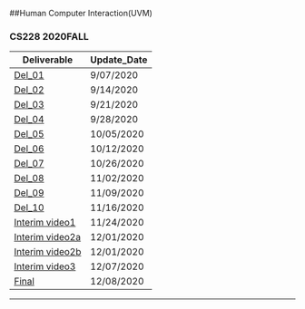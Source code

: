 ##Human Computer Interaction(UVM)
### CS228 2020FALL
Deliverable | Update_Date |
---- | --- |
[Del_01](https://www.youtube.com/playlist?list=PLdpg8VRddE60_vZek50X1QUTbByW9rNs-) | 9/07/2020|
[Del_02](https://www.youtube.com/playlist?list=PLdpg8VRddE61jvtg5A9VjeqlCNZNWF7Vt) | 9/14/2020| 
[Del_03](https://www.youtube.com/playlist?list=PLdpg8VRddE608W4wTnAFhSdJWJrMLIgPD) | 9/21/2020|
[Del_04](https://i.imgur.com/vQazKn1.png) | 9/28/2020| 
[Del_05](https://www.youtube.com/playlist?list=PLdpg8VRddE61gtc4XDhp-lYWr8e9z4w6y) | 10/05/2020| 
[Del_06](https://www.youtube.com/playlist?list=PLdpg8VRddE63Km20ZfeE75w-BlOx-2qrY) | 10/12/2020| 
[Del_07](https://www.youtube.com/playlist?list=PLdpg8VRddE61y8Rby379lIQlDg2I6OhYu) | 10/26/2020| 
[Del_08](https://youtu.be/ikmecEYJsuA) | 11/02/2020| 
[Del_09](https://www.youtube.com/playlist?list=PLdpg8VRddE611ikRVGqgraP-VIfSltNXK) | 11/09/2020|
[Del_10](https://youtube.com/playlist?list=PLdpg8VRddE61ONUFSi9oyp7A21jUg20LU) | 11/16/2020|
[Interim video1](https://youtu.be/xiq5rARmJkA) | 11/24/2020|
[Interim video2a](https://youtu.be/DzrAip8wAjA) | 12/01/2020|
[Interim video2b](https://youtu.be/mY5ctL9TpIE) | 12/01/2020|
[Interim video3](https://youtu.be/BP9NhRZN4vs) | 12/07/2020|
[Final](https://youtu.be/ZH-P9LOMy5k) | 12/08/2020|
---
